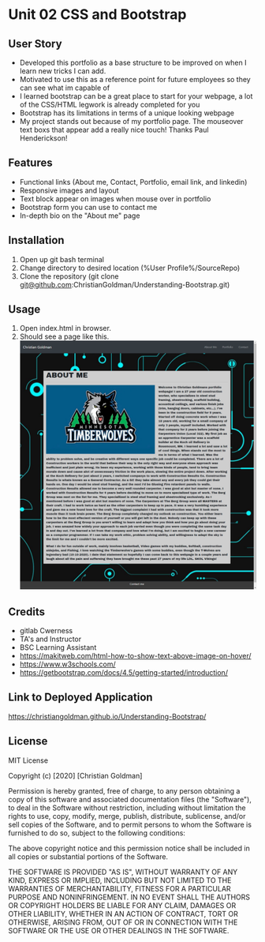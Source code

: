 #  Unit 02 CSS and Bootstrap
## User Story ##
* Developed this portfolio as a base structure to be improved on when I learn new tricks I can add.
* Motivated to use this as a reference point for future employees so they can see what im capable of
* I learned bootstrap can be a great place to start for your webpage, a lot of the CSS/HTML legwork is already completed for you
* Bootstrap has its limitations in terms of a unique looking webpage
* My project stands out because of my portfolio page. The mouseover text boxs that appear add a really nice touch! Thanks Paul Henderickson!
## Features ##
* Functional links (About me, Contact, Portfolio, email link, and linkedin)
* Responsive images and layout
* Text block appear on images when mouse over in portfolio
* Bootstrap form you can use to contact me 
* In-depth bio on the "About me" page
## Installation ##
1. Open up git bash terminal
2. Change directory to desired location (%User Profile%/SourceRepo)
3. Clone the repository (git clone git@github.com:ChristianGoldman/Understanding-Bootstrap.git)
## Usage ##
1. Open index.html in browser.
2. Should see a page like this.
![About Me](./assets/Portfolio%20pictures/ReadMe.png)
## Credits ##
* gitlab Cwerness
* TA's and Instructor
* BSC Learning Assistant
* https://makitweb.com/html-how-to-show-text-above-image-on-hover/
* https://www.w3schools.com/
* https://getbootstrap.com/docs/4.5/getting-started/introduction/
## Link to Deployed Application ##
https://christiangoldman.github.io/Understanding-Bootstrap/
## License ##
MIT License

Copyright (c) [2020] [Christian Goldman]

Permission is hereby granted, free of charge, to any person obtaining a copy
of this software and associated documentation files (the "Software"), to deal
in the Software without restriction, including without limitation the rights
to use, copy, modify, merge, publish, distribute, sublicense, and/or sell
copies of the Software, and to permit persons to whom the Software is
furnished to do so, subject to the following conditions:

The above copyright notice and this permission notice shall be included in all
copies or substantial portions of the Software.

THE SOFTWARE IS PROVIDED "AS IS", WITHOUT WARRANTY OF ANY KIND, EXPRESS OR
IMPLIED, INCLUDING BUT NOT LIMITED TO THE WARRANTIES OF MERCHANTABILITY,
FITNESS FOR A PARTICULAR PURPOSE AND NONINFRINGEMENT. IN NO EVENT SHALL THE
AUTHORS OR COPYRIGHT HOLDERS BE LIABLE FOR ANY CLAIM, DAMAGES OR OTHER
LIABILITY, WHETHER IN AN ACTION OF CONTRACT, TORT OR OTHERWISE, ARISING FROM,
OUT OF OR IN CONNECTION WITH THE SOFTWARE OR THE USE OR OTHER DEALINGS IN THE
SOFTWARE.